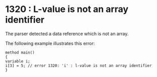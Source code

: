 # 1320 : L-value is not an array identifier

The parser detected a data reference which is not an array.

&#x20;

The following example illustrates this error:

```
method main()
{
variable i;
i[3] = 5; // error 1320: 'i' : l-value is not an array identifier
} 
```

